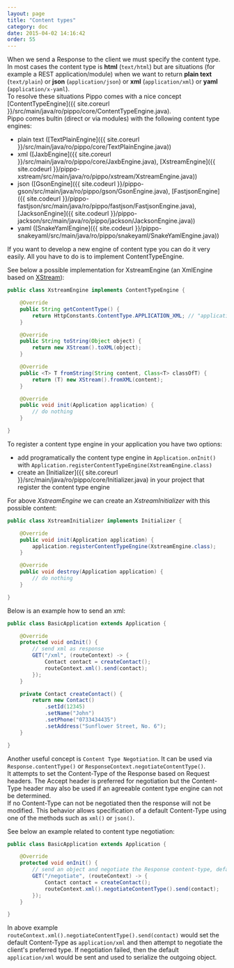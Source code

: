 ```yaml
---
layout: page
title: "Content types"
category: doc
date: 2015-04-02 14:16:42
order: 55
---
```


When we send a Response to the client we must specify the content type. In most cases the content type is __html__ (`text/html`) but are situations (for example a REST application/module)
when we want to return __plain text__ (`text/plain`) or __json__ (`application/json`) or __xml__ (`application/xml`) or __yaml__ (`application/x-yaml`).  
To resolve these situations Pippo comes with a nice concept [ContentTypeEngine]({{ site.coreurl }}/src/main/java/ro/pippo/core/ContentTypeEngine.java).  
Pippo comes bultin (direct or via modules) with the following content type engines:

- plain text ([TextPlainEngine]({{ site.coreurl }}/src/main/java/ro/pippo/core/TextPlainEngine.java))
- xml ([JaxbEngine]({{ site.coreurl }}/src/main/java/ro/pippo/core/JaxbEngine.java), [XstreamEngine]({{ site.codeurl }}/pippo-xstream/src/main/java/ro/pippo/xstream/XstreamEngine.java))
- json ([GsonEngine]({{ site.codeurl }}/pippo-gson/src/main/java/ro/pippo/gson/GsonEngine.java), [FastjsonEngine]({{ site.codeurl }}/pippo-fastjson/src/main/java/ro/pippo/fastjson/FastjsonEngine.java), [JacksonEngine]({{ site.codeurl }}/pippo-jackson/src/main/java/ro/pippo/jackson/JacksonEngine.java))
- yaml ([SnakeYamlEngine]({{ site.codeurl }}/pippo-snakeyaml/src/main/java/ro/pippo/snakeyaml/SnakeYamlEngine.java))

If you want to develop a new engine of content type you can do it very easily. All you have to do is to implement ContentTypeEngine.  

See below a possible implementation for XstreamEngine (an XmlEngine based on [XStream](http://xstream.codehaus.org)):

```java
public class XstreamEngine implements ContentTypeEngine {

    @Override
    public String getContentType() {
        return HttpConstants.ContentType.APPLICATION_XML; // "application/xml"
    }

	@Override
	public String toString(Object object) {
		return new XStream().toXML(object);
	}

	@Override
	public <T> T fromString(String content, Class<T> classOfT) {
		return (T) new XStream().fromXML(content);
	}

	@Override
	public void init(Application application) {
		// do nothing
	}

}
```

To register a content type engine in your application you have two options:

- add programatically the content type engine in `Application.onInit()` with `Application.registerContentTypeEngine(XstreamEngine.class)`
- create an [Initializer]({{ site.coreurl }}/src/main/java/ro/pippo/core/Initializer.java) in your project that register the content type engine

For above _XstreamEngine_ we can create an _XstreamInitializer_ with this possible content:

```java
public class XstreamInitializer implements Initializer {

    @Override
    public void init(Application application) {
        application.registerContentTypeEngine(XstreamEngine.class);
    }

    @Override
    public void destroy(Application application) {
		// do nothing
    }

}
```

Below is an example how to send an xml:

```java
public class BasicApplication extends Application {

    @Override
    protected void onInit() {
        // send xml as response
        GET("/xml", (routeContext) -> {
			Contact contact = createContact();
			routeContext.xml().send(contact);
        });
    }

	private Contact createContact() {
		return new Contact()
			.setId(12345)
			.setName("John")
			.setPhone("0733434435")
			.setAddress("Sunflower Street, No. 6");
	}

}
```

Another useful concept is `Content Type Negotiation`. It can be used via `Response.contentType()` or `ResponseContext.negotiateContentType()`.  
It attempts to set the Content-Type of the Response based on Request headers. The Accept header is preferred for negotiation but the Content-Type
header may also be used if an agreeable content type engine can not be determined.  
If no Content-Type can not be negotiated then the response will not be modified. This behavior allows specification of a default Content-Type
using one of the methods such as `xml()` or `json()`.

See below an example related to content type negotiation:

```java
public class BasicApplication extends Application {

    @Override
    protected void onInit() {
        // send an object and negotiate the Response content-type, default to XML
        GET("/negotiate", (routeContext) -> {
			Contact contact = createContact();
			routeContext.xml().negotiateContentType().send(contact);
		});
	}

}
```

In above example `routeContext.xml().negotiateContentType().send(contact)` would set the default Content-Type as `application/xml` and
then attempt to negotiate the client's preferred type. If negotiation failed, then the default `application/xml` would be sent and used to
serialize the outgoing object.  
